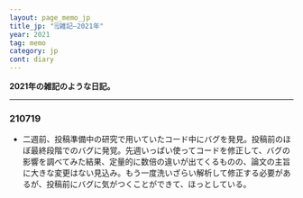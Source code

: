 ```yaml
---
layout: page_memo_jp
title_jp: "🗒雑記–2021年"
year: 2021
tag: memo
category: jp
cont: diary
---
```

**2021年の雑記のような日記。**

---

### 210719
- 二週前、投稿準備中の研究で用いていたコード中にバグを発見。投稿前のほぼ最終段階でのバグに発覚。先週いっぱい使ってコードを修正して、バグの影響を調べてみた結果、定量的に数倍の違いが出てくるものの、論文の主旨に大きな変更はない見込み。もう一度洗いざらい解析して修正する必要があるが、投稿前にバグに気がつくことができて、ほっとしている。

